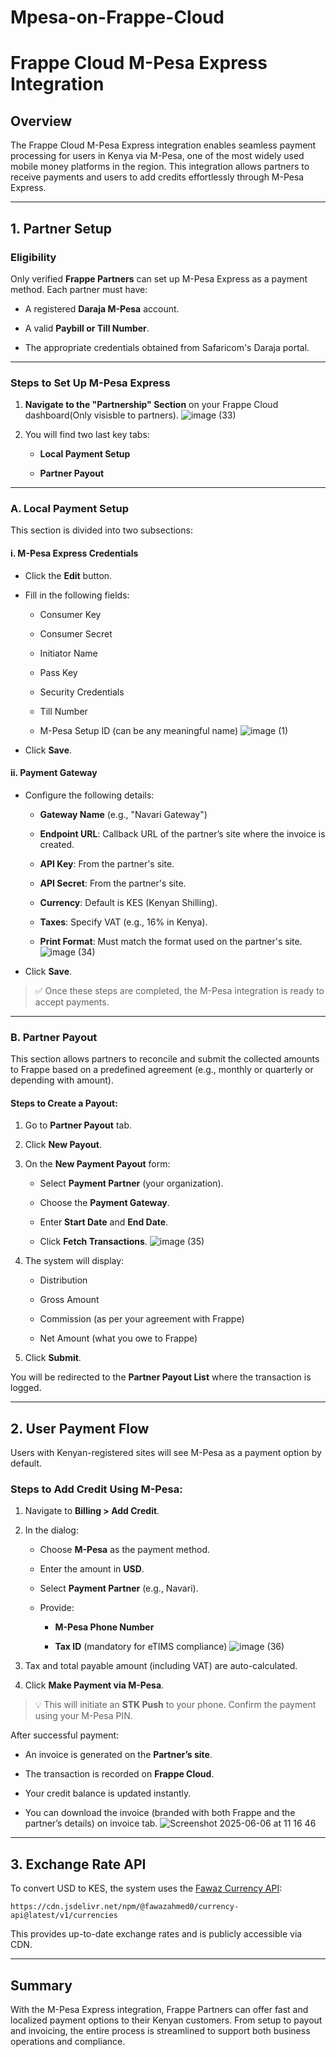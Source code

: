 # Mpesa-on-Frappe-Cloud

# Frappe Cloud M-Pesa Express Integration

## Overview

The Frappe Cloud M-Pesa Express integration enables seamless payment processing for users in Kenya via M-Pesa, one of the most widely used mobile money platforms in the region. This integration allows partners to receive payments and users to add credits effortlessly through M-Pesa Express.

----------

## 1. Partner Setup

### Eligibility

Only verified **Frappe Partners** can set up M-Pesa Express as a payment method. Each partner must have:

-   A registered **Daraja M-Pesa** account.
    
-   A valid **Paybill or Till Number**.
    
-   The appropriate credentials obtained from Safaricom's Daraja portal.
    
----------

### Steps to Set Up M-Pesa Express

1.  **Navigate to the "Partnership" Section** on your Frappe Cloud dashboard(Only visisble to partners).
 ![image (33)](https://github.com/user-attachments/assets/5a6d0b07-6699-44a1-9500-1918e9833e34)
  
    
2.  You will find two last key tabs:
    
    -   **Local Payment Setup**
        
    -   **Partner Payout**
        

----------

### A. Local Payment Setup

This section is divided into two subsections:

#### i. M-Pesa Express Credentials

-   Click the **Edit** button.
    
-   Fill in the following fields:
    
    -   Consumer Key
        
    -   Consumer Secret
        
    -   Initiator Name
        
    -   Pass Key
        
    -   Security Credentials
        
    -   Till Number
        
    -   M-Pesa Setup ID (can be any meaningful name)
   ![image (1)](https://github.com/user-attachments/assets/038f6938-7119-434e-abb9-0320d8d15a48)
   
        
-   Click **Save**.
    

#### ii. Payment Gateway

-   Configure the following details:
    
    -   **Gateway Name** (e.g., "Navari Gateway")
        
    -   **Endpoint URL**: Callback URL of the partner’s site where the invoice is created.
        
    -   **API Key**: From the partner's site.
        
    -   **API Secret**: From the partner's site.
        
    -   **Currency**: Default is KES (Kenyan Shilling).
        
    -   **Taxes**: Specify VAT (e.g., 16% in Kenya).
        
    -   **Print Format**: Must match the format used on the partner's site.
  ![image (34)](https://github.com/user-attachments/assets/5b9ee314-efde-4102-a2e4-a9929b2f9190)
    
        
-   Click **Save**.
    
> ✅ Once these steps are completed, the M-Pesa integration is ready to accept payments.

----------

### B. Partner Payout

This section allows partners to reconcile and submit the collected amounts to Frappe based on a predefined agreement (e.g., monthly or quarterly or depending with amount).

#### Steps to Create a Payout:

1.  Go to **Partner Payout** tab.
    
2.  Click **New Payout**.
    
3.  On the **New Payment Payout** form:
    
    -   Select **Payment Partner** (your organization).
        
    -   Choose the **Payment Gateway**.
        
    -   Enter **Start Date** and **End Date**.
        
    -   Click **Fetch Transactions**.
         ![image (35)](https://github.com/user-attachments/assets/1da4814d-429e-4254-a766-78b4cb7dd3ab)

        
5.  The system will display:
    
    -   Distribution
        
    -   Gross Amount
        
    -   Commission (as per your agreement with Frappe)
        
    -   Net Amount (what you owe to Frappe)
        
6.  Click **Submit**.
    

You will be redirected to the **Partner Payout List** where the transaction is logged.

----------

## 2. User Payment Flow

Users with Kenyan-registered sites will see M-Pesa as a payment option by default.

### Steps to Add Credit Using M-Pesa:

1.  Navigate to **Billing > Add Credit**.
    
2.  In the dialog:
    
    -   Choose **M-Pesa** as the payment method.
        
    -   Enter the amount in **USD**.
        
    -   Select **Payment Partner** (e.g., Navari).
        
    -   Provide:
        
        -   **M-Pesa Phone Number**
            
        -   **Tax ID** (mandatory for eTIMS compliance)
   ![image (36)](https://github.com/user-attachments/assets/62deaf03-2199-4ae1-b830-bbcbbfcbea49)
 
            
3.  Tax and total payable amount (including VAT) are auto-calculated.
    
4.  Click **Make Payment via M-Pesa**.
    

> 💡 This will initiate an **STK Push** to your phone. Confirm the payment using your M-Pesa PIN.

After successful payment:

-   An invoice is generated on the **Partner’s site**.
    
-   The transaction is recorded on **Frappe Cloud**.
    
-   Your credit balance is updated instantly.
    
-   You can download the invoice (branded with both Frappe and the partner’s details) on invoice tab.
  ![Screenshot 2025-06-06 at 11 16 46](https://github.com/user-attachments/assets/42987335-be5d-437e-9b17-621eac659c33)
  

----------

## 3. Exchange Rate API

To convert USD to KES, the system uses the [Fawaz Currency API](https://github.com/fawazahmed0/currency-api):

`https://cdn.jsdelivr.net/npm/@fawazahmed0/currency-api@latest/v1/currencies` 

This provides up-to-date exchange rates and is publicly accessible via CDN.

----------

## Summary

With the M-Pesa Express integration, Frappe Partners can offer fast and localized payment options to their Kenyan customers. From setup to payout and invoicing, the entire process is streamlined to support both business operations and compliance.
